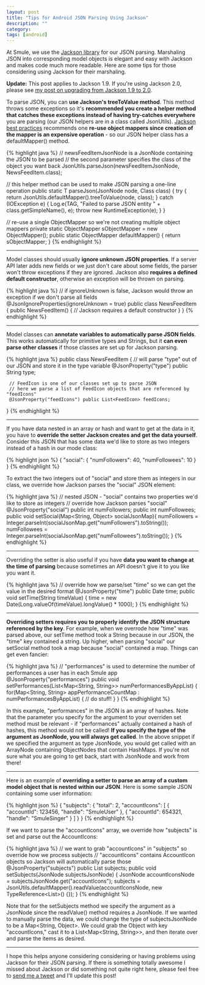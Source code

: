 ```yaml
---
layout: post
title: "Tips for Android JSON Parsing Using Jackson"
description: ""
category: 
tags: [android]
---
```


At Smule, we use the [Jackson library](http://wiki.fasterxml.com/JacksonHome) for our JSON parsing. Marshaling JSON into corresponding model objects is elegant and easy with Jackson and makes code much more readable. Here are some tips for those considering using Jackson for their marshaling.

<!--break-->

**Update:** This post applies to Jackson 1.9. If you're using Jackson 2.0, please see [my post on upgrading from Jackson 1.9 to 2.0](/2013/07/07/upgrading-to-jackson-20/). 

To parse JSON, you can **use Jackson's treeToValue method**. This method throws some exceptions so it's **recommended you create a helper method that catches these exceptions instead of having try-catches everywhere** you are parsing (our JSON helpers are in a class called JsonUtils). [Jackson best practices](http://wiki.fasterxml.com/JacksonBestPracticesPerformance) recommends one **re-use object mappers since creation of the mapper is an expensive operation** - so our JSON helper class has a defaultMapper() method.

{% highlight java %}
// newsFeedItemJsonNode is a JsonNode containing the JSON to be parsed
// the second parameter specifies the class of the object you want back
JsonUtils.parseJson(newsFeedItemJsonNode, NewsFeedItem.class);

// this helper method can be used to make JSON parsing a one-line operation
public static <T> T parseJson(JsonNode node, Class<T> class) {
    try {
        return JsonUtils.defaultMapper().treeToValue(node, class);
    } catch (IOException e) {
        Log.e(TAG, "Failed to parse JSON entity " + class.getSimpleName(), e);
        throw new RuntimeException(e);
    }
}

// re-use a single ObjectMapper so we're not creating multiple object mappers
private static ObjectMapper sObjectMapper = new ObjectMapper();
public static ObjectMapper defaultMapper() {
    return sObjectMapper;
}
{% endhighlight %}

<hr class="separator"/>

Model classes should usually **ignore unknown JSON properties**. If a server API later adds new fields or we just don't care about some fields, the parser won't throw exceptions if they are ignored. Jackson also **requires a defined default constructor**, otherwise an exception will be thrown on parsing.

{% highlight java %}
// if ignoreUnknown is false, Jackson would throw an exception if we don't parse all fields
@JsonIgnoreProperties(ignoreUnknown = true)
public class NewsFeedItem {
	public NewsFeedItem() {
		// Jackson requires a default constructor
	} 
}
{% endhighlight %}

<hr class="separator"/>

Model classes can **annotate variables to automatically parse JSON fields**. This works automatically for primitive types and Strings, but it **can even parse other classes** if those classes are set up for Jackson parsing.

{% highlight java %}
public class NewsFeedItem {
	// will parse "type" out of our JSON and store it in the type variable
	 @JsonProperty("type") public String type;
	
	 // FeedIcon is one of our classes set up to parse JSON
	 // here we parse a list of FeedIcon objects that are referenced by "feedIcons"
	 @JsonProperty("feedIcons") public List<FeedIcon> feedIcons;
}
{% endhighlight %}

<hr class="separator"/>

If you have data nested in an array or hash and want to get at the data in it, you have to **override the setter Jackson creates and get the data yourself**. Consider this JSON that has some data we'd like to store as two integers instead of a hash in our mode class:

{% highlight json %}
{
    "social": {
        "numFollowers": 40,
        "numFollowees": 10
    }
} 
{% endhighlight %}

To extract the two integers out of "social" and store them as integers in our class, we override how Jackson parses the "social" JSON element:

{% highlight java %}
// nested JSON - "social" contains two properties we'd like to store as integers
// override how Jackson parses "social"
@JsonProperty("social")
public int numFollowers;
public int numFollowees;
public void setSocial(Map<String, Object> socialJsonMap){
	numFollowers = Integer.parseInt(socialJsonMap.get("numFollowers").toString());
	numFollowees = Integer.parseInt(socialJsonMap.get("numFollowees").toString());
}
{% endhighlight %}

<hr class="separator"/>

Overriding the setter is also useful if you have **data you want to change at the time of parsing** because sometimes an API doesn't give it to you like you want it.

{% highlight java %}
// override how we parse/set "time" so we can get the value in the desired format
@JsonProperty("time") public Date time;
public void setTime(String timeValue) {
  time = new Date(Long.valueOf(timeValue).longValue() * 1000);
}
{% endhighlight %}

<hr class="separator"/>

**Overriding setters requires you to properly identify the JSON structure referenced by the key**. For example, when we overrode how "time" was parsed above, our setTime method took a String because in our JSON, the "time" key contained a string. Up higher, when parsing "social" our setSocial method took a map because "social" contained a map. Things can get even fancier:

{% highlight java %}
// "performances" is used to determine the number of performances a user has in each Smule app
@JsonProperty("performances")
public void setPerformances(List<Map<String, String>> numPerformancesByAppList) {      
	for(Map<String, String> appPerformanceCountMap : numPerformancesByAppList) {
		// do stuff!
	}
}
{% endhighlight %}

In this example, "performances" in the JSON is an array of hashes. Note that the parameter you specify for the argument to your overriden set method must be relevant - if "performances" actually contained a hash of hashes, this method would not be called! **If you specify the type of the argument as JsonNode, you will always get called**. In the above snippet if we specified the argument as type JsonNode, you would get called with an ArrayNode containing ObjectNodes that contain HashMaps. If you're not sure what you are going to get back, start with JsonNode and work from there!

<hr class="separator"/>

Here is an example of **overriding a setter to parse an array of a custom model object that is nested within our JSON**. Here is some sample JSON containing some user information: 

{% highlight json %}
{
    "subjects": {
        "total": 2,
        "accountIcons": [
            {
                "accountId": 123456,
                "handle": "SmuleUser"
            },
            {
                "accountId": 654321,
                "handle": "SmuleSinger"
            }
        ]
    }
}
{% endhighlight %}

If we want to parse the "accountIcons" array, we override how "subjects" is set and parse out the AccountIcons:

{% highlight java %}
// we want to grab "accountIcons" in "subjects" so override how we process subjects
// "accountIcons" contains  AccountIcon objects so Jackson will automatically parse those
@JsonProperty("subjects") public List<AccountIcon> subjects;
public void setSubjects(JsonNode subjectsJsonNode) {
	JsonNode accountIconsNode = subjectsJsonNode.get("accountIcons");
	subjects = JsonUtils.defaultMapper().readValue(accountIconsNode, new TypeReference<List<AccountIcon>>() {});
}
{% endhighlight %}

Note that for the setSubjects method we specify the argument as a JsonNode since the readValue() method requires a JsonNode. If we wanted to manually parse the data, we could change the type of subjectsJsonNode to be a Map&lt;String, Object&gt;. We could grab the Object with key "accountIcons," cast it to a List&lt;Map&lt;String, String&gt;&gt;, and then iterate over and parse the items as desired. 

<hr class="separator"/>

I hope this helps anyone considering considering or having problems using Jackson for their JSON parsing. If there is something totally awesome I missed about Jackson or did something not quite right here, please feel free to [send me a tweet](https://twitter.com/markmcerqueira) and I'll update this post! 
